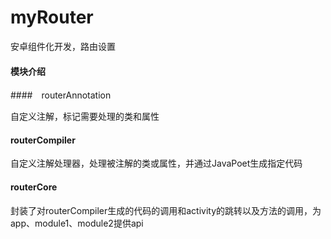 # myRouter
安卓组件化开发，路由设置   

#### 模块介绍  

####　routerAnnotation  

自定义注解，标记需要处理的类和属性　　

#### routerCompiler  

自定义注解处理器，处理被注解的类或属性，并通过JavaPoet生成指定代码  

#### routerCore  

封装了对routerCompiler生成的代码的调用和activity的跳转以及方法的调用，为app、module1、module2提供api

